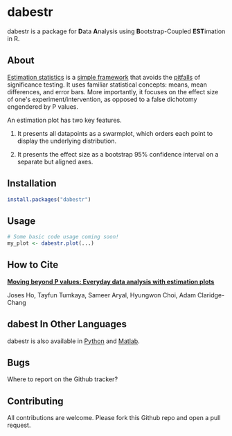 # dabestr

dabestr is a package for **D**ata **A**nalysis using **B**ootstrap-Coupled **EST**imation in R.

## About
[Estimation statistics](https://en.wikipedia.org/wiki/Estimation_statistics "Estimation Stats on Wikipedia") is a [simple framework](https://thenewstatistics.com/itns/ "Introduction to the New Statistics") that avoids the [pitfalls](https://www.nature.com/articles/nmeth.3288 "The fickle P value generates irreproducible results, Halsey et al 2015") of significance testing. It uses familiar statistical concepts: means, mean differences, and error bars. More importantly, it focuses on the effect size of one's experiment/intervention, as opposed to a false dichotomy engendered by P values.

An estimation plot has two key features.

1. It presents all datapoints as a swarmplot, which orders each point to display the underlying distribution.

2. It presents the effect size as a bootstrap 95% confidence interval on a separate but aligned axes.


## Installation
```r
install.packages("dabestr")
```

## Usage

```r
# Some basic code usage coming soon!
my_plot <- dabestr.plot(...)
```

## How to Cite

[**Moving beyond P values: Everyday data analysis with estimation plots**](https://doi.org/10.1101/377978 "Our BioRxiv preprint")

Joses Ho, Tayfun Tumkaya, Sameer Aryal, Hyungwon Choi, Adam Claridge-Chang

## dabest In Other Languages

dabestr is also available in [Python](https://github.com/ACCLAB/DABEST-python "DABEST-Python on Github") and [Matlab](https://github.com/ACCLAB/DABEST-Matlab "DABEST-Matlab on Github").

## Bugs

Where to report on the Github tracker?

## Contributing

All contributions are welcome. Please fork this Github repo and open a pull request.


